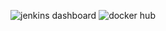 ![jenkins dashboard](https://user-images.githubusercontent.com/75119000/138852761-582dee5e-29a9-4fcd-880e-0d8d054992e7.JPG)
![docker hub](https://user-images.githubusercontent.com/75119000/138852847-eafb59f0-618a-4507-955c-7ba73e25177c.JPG)
